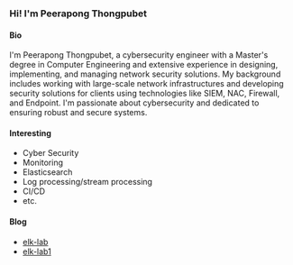 ### Hi! I'm Peerapong Thongpubet
#### Bio
I'm Peerapong Thongpubet, a cybersecurity engineer with a Master's degree in Computer Engineering and extensive experience in designing, implementing, and managing network security solutions.  My background includes working with large-scale network infrastructures and developing security solutions for clients using technologies like SIEM, NAC, Firewall, and Endpoint. I'm passionate about cybersecurity and dedicated to ensuring robust and secure systems.

#### Interesting
- Cyber Security
- Monitoring
- Elasticsearch
- Log processing/stream processing 
- CI/CD
- etc.

#### Blog
- [elk-lab](https://pt1988.github.io/elk-lab)
- [elk-lab1](https://pt1988.github.io/elk-lab1)
